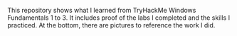 This repository shows what I learned from TryHackMe Windows Fundamentals 1 to 3. It includes proof of the labs I completed and the skills I practiced. At the bottom, there are pictures to reference the work I did.
